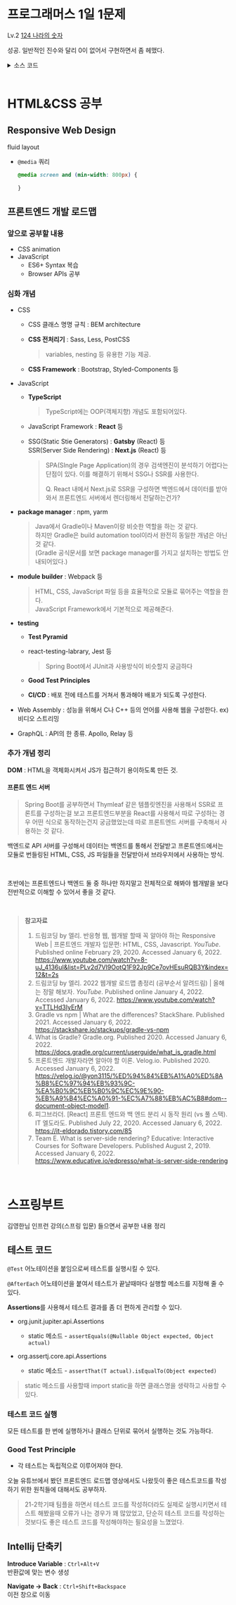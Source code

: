 # 프로그래머스 1일 1문제

Lv.2 [124 나라의 숫자](https://programmers.co.kr/learn/courses/30/lessons/12899)

성공. 일반적인 진수와 달리 0이 없어서 구현하면서 좀 헤맸다.

<details><summary>소스 코드</summary>
```java
class Solution {
    static String[] numbers = {"4", "1", "2"};
    
    public String solution(int n) {
        int div = n/3;
        int rest = n%3;
        if(rest == 0) {
            rest = 3;
            div -= 1;
        }
        
        String answer = "";
        if(div>0) answer = solution(div);
        return answer + numbers[rest%3];
    }
}
```

</details>

`다른 사람의 풀이` 참고

* 반복문으로 구현하고 `numbers[rest%3] + answer`로 더하는 순서만 바꿔줘도 된다.

  > 수행시간은 재귀적으로 구현한게 더 좋게 나왔다.
  >
  > (효율성 테스트 1에서 거의 2배 가까이 차이가 났다.)

* `rest = n%3`으로 하고 `div = (n-1)/3`로 구하면 코드가 더 깔끔하다.

<details><summary>수정한 소스 코드</summary>
```java
class Solution {
    static String[] numbers = {"4", "1", "2"};
    
    public String solution(int n) {
        int div = (n-1)/3;
        int rest = n%3;
        
        String answer = "";
        if(div>0) answer = solution(div);
        return answer + numbers[rest];
    }
}
```

</details><br/>

# HTML&CSS 공부

## Responsive Web Design

fluid layout

* `@media` 쿼리

  ```css
  @media screen and (min-width: 800px) {
      
  }
  ```

## 프론트엔드 개발 로드맵

### 앞으로 공부할 내용

* CSS animation
* JavaScript
  * ES6+ Syntax 복습
  * Browser APIs 공부

### 심화 개념

* CSS

  * CSS 클래스 명명 규칙 : BEM architecture

  * **CSS 전처리기** : Sass, Less, PostCSS

    > variables, nesting 등 유용한 기능 제공.

  * **CSS Framework** : Bootstrap, Styled-Components 등

* JavaScript

  * **TypeScript**

    > TypeScript에는 OOP(객체지향) 개념도 포함되어있다.

  * JavaScript Framework : **React** 등

  * SSG(Static Stie Generators) : **Gatsby** (React) 등<br/>SSR(Server Side Rendering) : **Next.js** (React) 등

    > SPA(SIngle Page Application)의 경우 검색엔진이 분석하기 어렵다는 단점이 있다. 이를 해결하기 위해서 SSG나 SSR를 사용한다. 
    >
    > Q. React 내에서 Next.js로 SSR을 구성하면 백엔드에서 데이터를 받아와서 프론트엔드 서버에서 렌더링해서 전달하는건가?

* **package manager** : npm, yarm

  > Java에서 Gradle이나 Maven이랑 비슷한 역할을 하는 것 같다.<br/>하지만 Gradle은 build automation tool이라서 완전히 동일한 개념은 아닌 것 같다.<br/>(Gradle 공식문서를 보면 package manager를 가지고 설치하는 방법도 안내되어있다.)

* **module builder** : Webpack 등

  >HTML, CSS, JavaScript 파일 등을 효율적으로 모듈로 묶어주는 역할을 한다.<br/>JavaScript Framework에서 기본적으로 제공해준다.

* **testing**

  * **Test Pyramid**

  * react-testing-labrary, Jest 등

    > Spring Boot에서 JUnit과 사용방식이 비슷할지 궁금하다

  * **Good Test Principles**

  * **CI/CD** : 배포 전에 테스트를 거쳐서 통과해야 배포가 되도록 구성한다.

* Web Assembly : 성능을 위해서 C나 C++ 등의 언어를 사용해 웹을 구성한다. ex) 비디오 스트리밍

* GraphQL : API의 한 종류. Apollo, Relay 등

### 추가 개념 정리

**DOM** : HTML을 객체화시켜서 JS가 접근하기 용이하도록 만든 것.

#### 프론트 엔드 서버

> Spring Boot를 공부하면서 Thymleaf 같은 템플릿엔진을 사용해서 SSR로 프론트를 구성하는걸 보고 프론트엔드부분을 React를 사용해서 따로 구성하는 경우 어떤 식으로 동작하는건지 궁금했었는데 따로 프론트엔드 서버를 구축해서 사용하는 것 같다.

백엔드로 API 서버를 구성해서 데이터는 백엔드를 통해서 전달받고 프론트엔드에서는 모듈로 번들링된 HTML, CSS, JS 파일들을 전달받아서 브라우저에서 사용하는 방식.

<br/>

초반에는 프론트엔드나 백엔드 둘 중 하나만 하지말고 전체적으로 해봐야 웹개발을 보다 전반적으로 이해할 수 있어서 좋을 것 같다.

<br/>

> **참고자료**
>
> 1. 드림코딩 by 엘리. 반응형 웹, 웹개발 할때 꼭 알아야 하는 Responsive Web | 프론트엔드 개발자 입문편: HTML, CSS, Javascript. *YouTube*. Published online February 29, 2020. Accessed January 6, 2022. https://www.youtube.com/watch?v=8-uJ_4136uI&list=PLv2d7VI9OotQ1F92Jp9Ce7ovHEsuRQB3Y&index=12&t=2s
> 2. 드림코딩 by 엘리. 2022 웹개발 로드맵 총정리 (공부순서 알려드림) | 올해는 정말 해보자. *YouTube*. Published online January 4, 2022. Accessed January 6, 2022. https://www.youtube.com/watch?v=TTLHd3IyErM
> 3. Gradle vs npm | What are the differences? StackShare. Published 2021. Accessed January 6, 2022. https://stackshare.io/stackups/gradle-vs-npm
> 4. ‌What is Gradle? Gradle.org. Published 2020. Accessed January 6, 2022. https://docs.gradle.org/current/userguide/what_is_gradle.html
> 5. ‌프론트엔드 개발자라면 알아야 할 이론. Velog.io. Published 2020. Accessed January 6, 2022. https://velog.io/@yon3115/%ED%94%84%EB%A1%A0%ED%8A%B8%EC%97%94%EB%93%9C-%EA%B0%9C%EB%B0%9C%EC%9E%90-%EB%A9%B4%EC%A0%91-%EC%A7%88%EB%AC%B8#dom--document-object-model1.
> 6. 피그브라더. [React] 프론트 엔드와 백 엔드 분리 시 동작 원리 (vs 풀 스택). IT 엘도라도. Published July 22, 2020. Accessed January 6, 2022. https://it-eldorado.tistory.com/85
> 7. Team E. What is server-side rendering? Educative: Interactive Courses for Software Developers. Published August 2, 2019. Accessed January 6, 2022. https://www.educative.io/edpresso/what-is-server-side-rendering

<br/>

# 스프링부트

김영한님 인프런 강의(스프링 입문) 들으면서 공부한 내용 정리

## 테스트 코드

`@Test` 어노테이션을 붙임으로써 테스트를 실행시킬 수 있다.

`@AfterEach` 어노테이션을 붙여서 테스트가 끝날때마다 실행할 메소드를 지정해 줄 수 있다.

**Assertions**를 사용해서 테스트 결과를 좀 더 편하게 관리할 수 있다.

* org.junit.jupiter.api.Assertions
  * static 메소드 - `assertEquals(@Nullable Object expected, Object actual)`

* org.assertj.core.api.Assertions
  * static 메소드 - `assertThat(T actual).isEqualTo(Object expected)`

> static 메소드를 사용할때 import static을 하면 클래스명을 생략하고 사용할 수 있다.

### 테스트 코드 실행

모든 테스트를 한 번에 실행하거나 클래스 단위로 묶어서 실행하는 것도 가능하다.

### Good Test Principle

* 각 테스트는 독립적으로 이루어져야 한다.

오늘 유튜브에서 봤던 프론트엔드 로드맵 영상에서도 나왔듯이 좋은 테스트코드를 작성하기 위한 원칙들에 대해서도 공부하자.

> 21-2학기때 팀플을 하면서 테스트 코드를 작성하더라도 실제로 실행시키면서 테스트 해봤을때 오류가 나는 경우가 꽤 많았었고, 단순히 테스트 코드를 작성하는 것보다도 좋은 테스트 코드를 작성해야하는 필요성을 느꼈었다.

## Intellij 단축키

**Introduce Variable** : `Ctrl+Alt+V`<br/>반환값에 맞는 변수 생성

**Navigate -> Back** : `Ctrl+Shift+Backspace`<br/>이전 창으로 이동